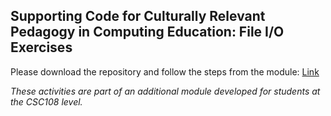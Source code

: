 ## Supporting Code for Culturally Relevant Pedagogy in Computing Education: File I/O Exercises
Please download the repository and follow the steps from the module: [Link](<https://ecampusontario.pressbooks.pub/cscriticalpedagogies/chapter/culturally-relevant-pedagogy-in-computing-education-file-i-o/>)

_These activities are part of an additional module developed for students at the CSC108 level._
